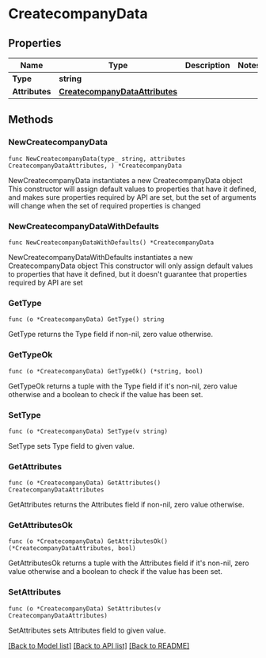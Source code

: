 # CreatecompanyData

## Properties

Name | Type | Description | Notes
------------ | ------------- | ------------- | -------------
**Type** | **string** |  | 
**Attributes** | [**CreatecompanyDataAttributes**](CreatecompanyDataAttributes.md) |  | 

## Methods

### NewCreatecompanyData

`func NewCreatecompanyData(type_ string, attributes CreatecompanyDataAttributes, ) *CreatecompanyData`

NewCreatecompanyData instantiates a new CreatecompanyData object
This constructor will assign default values to properties that have it defined,
and makes sure properties required by API are set, but the set of arguments
will change when the set of required properties is changed

### NewCreatecompanyDataWithDefaults

`func NewCreatecompanyDataWithDefaults() *CreatecompanyData`

NewCreatecompanyDataWithDefaults instantiates a new CreatecompanyData object
This constructor will only assign default values to properties that have it defined,
but it doesn't guarantee that properties required by API are set

### GetType

`func (o *CreatecompanyData) GetType() string`

GetType returns the Type field if non-nil, zero value otherwise.

### GetTypeOk

`func (o *CreatecompanyData) GetTypeOk() (*string, bool)`

GetTypeOk returns a tuple with the Type field if it's non-nil, zero value otherwise
and a boolean to check if the value has been set.

### SetType

`func (o *CreatecompanyData) SetType(v string)`

SetType sets Type field to given value.


### GetAttributes

`func (o *CreatecompanyData) GetAttributes() CreatecompanyDataAttributes`

GetAttributes returns the Attributes field if non-nil, zero value otherwise.

### GetAttributesOk

`func (o *CreatecompanyData) GetAttributesOk() (*CreatecompanyDataAttributes, bool)`

GetAttributesOk returns a tuple with the Attributes field if it's non-nil, zero value otherwise
and a boolean to check if the value has been set.

### SetAttributes

`func (o *CreatecompanyData) SetAttributes(v CreatecompanyDataAttributes)`

SetAttributes sets Attributes field to given value.



[[Back to Model list]](../README.md#documentation-for-models) [[Back to API list]](../README.md#documentation-for-api-endpoints) [[Back to README]](../README.md)


